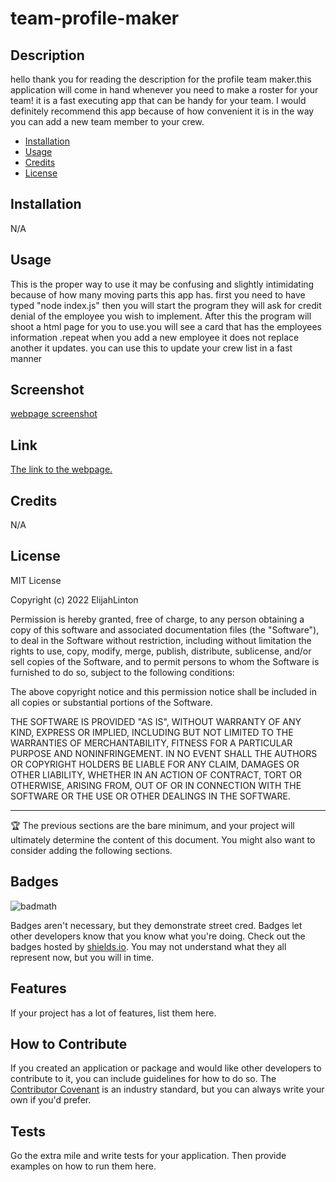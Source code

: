 # team-profile-maker

## Description
hello thank you for reading the description for the profile team maker.this application will come in hand whenever you need to make a roster for your team! it is a fast executing app that can be handy for your team.
I would definitely recommend this app because of how convenient it is in the way you can add a new team member to your crew.





- [Installation](#Installion)
- [Usage](#Usage.)
- [Credits](#project)
- [License](#Liscense)

## Installation

N/A

## Usage
This is the proper way to use it may be confusing and slightly intimidating because of how many moving parts this app has.
first you need to have typed "node index.js" then you will start the program they will ask for credit denial of the employee you wish to implement. After this the program will shoot a html page for you to use.you will see a card that has the employees information .repeat when you add a new employee it does not replace another it updates. you can use this to update your crew list in a fast manner

## Screenshot
[webpage screenshot](assets\workday.PNG)

## Link
[The link to the webpage.](https://elijahlinton.github.io/workday-calendar/)
## Credits

N/A

## License

MIT License

Copyright (c) 2022 ElijahLinton

Permission is hereby granted, free of charge, to any person obtaining a copy
of this software and associated documentation files (the "Software"), to deal
in the Software without restriction, including without limitation the rights
to use, copy, modify, merge, publish, distribute, sublicense, and/or sell
copies of the Software, and to permit persons to whom the Software is
furnished to do so, subject to the following conditions:

The above copyright notice and this permission notice shall be included in all
copies or substantial portions of the Software.

THE SOFTWARE IS PROVIDED "AS IS", WITHOUT WARRANTY OF ANY KIND, EXPRESS OR
IMPLIED, INCLUDING BUT NOT LIMITED TO THE WARRANTIES OF MERCHANTABILITY,
FITNESS FOR A PARTICULAR PURPOSE AND NONINFRINGEMENT. IN NO EVENT SHALL THE
AUTHORS OR COPYRIGHT HOLDERS BE LIABLE FOR ANY CLAIM, DAMAGES OR OTHER
LIABILITY, WHETHER IN AN ACTION OF CONTRACT, TORT OR OTHERWISE, ARISING FROM,
OUT OF OR IN CONNECTION WITH THE SOFTWARE OR THE USE OR OTHER DEALINGS IN THE
SOFTWARE.

---

🏆 The previous sections are the bare minimum, and your project will ultimately determine the content of this document. You might also want to consider adding the following sections.

## Badges

![badmath](https://img.shields.io/github/languages/top/nielsenjared/badmath)

Badges aren't necessary, but they demonstrate street cred. Badges let other developers know that you know what you're doing. Check out the badges hosted by [shields.io](https://shields.io/). You may not understand what they all represent now, but you will in time.

## Features

If your project has a lot of features, list them here.

## How to Contribute

If you created an application or package and would like other developers to contribute to it, you can include guidelines for how to do so. The [Contributor Covenant](https://www.contributor-covenant.org/) is an industry standard, but you can always write your own if you'd prefer.

## Tests

Go the extra mile and write tests for your application. Then provide examples on how to run them here.